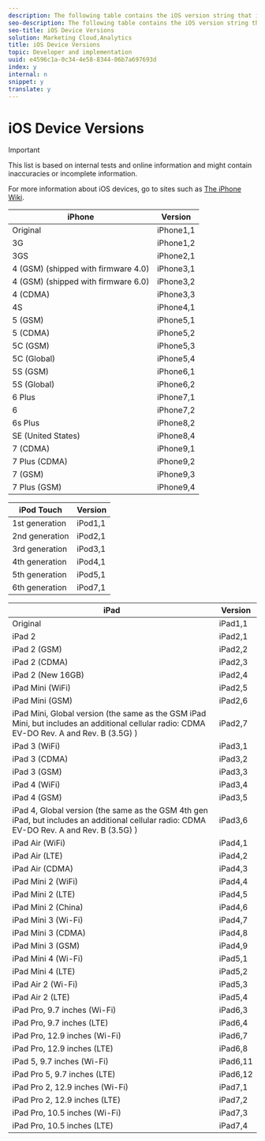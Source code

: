 ```yaml
---
description: The following table contains the iOS version string that is sent by many iOS devices.
seo-description: The following table contains the iOS version string that is sent by many iOS devices.
seo-title: iOS Device Versions
solution: Marketing Cloud,Analytics
title: iOS Device Versions
topic: Developer and implementation
uuid: e4596c1a-0c34-4e58-8344-06b7a697693d
index: y
internal: n
snippet: y
translate: y
---
```


# iOS Device Versions


<a id="device_versions"></a>


>[!IMPORTANT]
>
>This list is based on internal tests and online information and might contain inaccuracies or incomplete information.



For more information about iOS devices, go to sites such as [ The iPhone Wiki](http://theiphonewiki.com/wiki/Models). 

|  **iPhone** | **Version** |
|---|---|
|  Original  | iPhone1,1  |
|  3G  | iPhone1,2  |
|  3GS  | iPhone2,1  |
|  4 (GSM) (shipped with firmware 4.0)  | iPhone3,1  |
|  4 (GSM) (shipped with firmware 6.0)  | iPhone3,2  |
|  4 (CDMA)  | iPhone3,3  |
|  4S  | iPhone4,1  |
|  5 (GSM)  | iPhone5,1  |
|  5 (CDMA)  | iPhone5,2  |
|  5C (GSM)  | iPhone5,3  |
|  5C (Global)  | iPhone5,4  |
|  5S (GSM)  | iPhone6,1  |
|  5S (Global)  | iPhone6,2  |
|  6 Plus  | iPhone7,1  |
|  6  | iPhone7,2  |
|  6s Plus  | iPhone8,2  |
|  SE (United States)  | iPhone8,4  |
|  7 (CDMA)  | iPhone9,1  |
|  7 Plus (CDMA)  | iPhone9,2  |
|  7 (GSM)  | iPhone9,3  |
|  7 Plus (GSM)  | iPhone9,4  |


|  **iPod Touch** | **Version** |
|---|---|
|  1st generation  | iPod1,1  |
|  2nd generation  | iPod2,1  |
|  3rd generation  | iPod3,1  |
|  4th generation  | iPod4,1  |
|  5th generation  | iPod5,1  |
|  6th generation  | iPod7,1  |


|  **iPad** | **Version** |
|---|---|
|  Original  | iPad1,1  |
|  iPad 2  | iPad2,1  |
|  iPad 2 (GSM)  | iPad2,2  |
|  iPad 2 (CDMA)  | iPad2,3  |
|  iPad 2 (New 16GB)  | iPad2,4  |
|  iPad Mini (WiFi)  | iPad2,5  |
|  iPad Mini (GSM)  | iPad2,6  |
|  iPad Mini, Global version (the same as the GSM iPad Mini, but includes an additional cellular radio: CDMA EV-DO Rev. A and Rev. B (3.5G) )  | iPad2,7  |
|  iPad 3 (WiFi)  | iPad3,1  |
|  iPad 3 (CDMA)  | iPad3,2  |
|  iPad 3 (GSM)  | iPad3,3  |
|  iPad 4 (WiFi)  | iPad3,4  |
|  iPad 4 (GSM)  | iPad3,5  |
|  iPad 4, Global version (the same as the GSM 4th gen iPad, but includes an additional cellular radio: CDMA EV-DO Rev. A and Rev. B (3.5G) )  | iPad3,6  |
|  iPad Air (WiFi)  | iPad4,1  |
|  iPad Air (LTE)  | iPad4,2  |
|  iPad Air (CDMA)  | iPad4,3  |
|  iPad Mini 2 (WiFi)  | iPad4,4  |
|  iPad Mini 2 (LTE)  | iPad4,5  |
|  iPad Mini 2 (China)  | iPad4,6  |
|  iPad Mini 3 (Wi-Fi)  | iPad4,7  |
|  iPad Mini 3 (CDMA)  | iPad4,8  |
|  iPad Mini 3 (GSM)  | iPad4,9  |
|  iPad Mini 4 (Wi-Fi)  | iPad5,1  |
|  iPad Mini 4 (LTE)  | iPad5,2  |
|  iPad Air 2 (Wi-Fi)  | iPad5,3  |
|  iPad Air 2 (LTE)  | iPad5,4  |
|  iPad Pro, 9.7 inches (Wi-Fi)  | iPad6,3  |
|  iPad Pro, 9.7 inches (LTE)  | iPad6,4  |
|  iPad Pro, 12.9 inches (Wi-Fi)  | iPad6,7  |
|  iPad Pro, 12.9 inches (LTE)  | iPad6,8  |
|  iPad 5, 9.7 inches (Wi-Fi)  | iPad6,11  |
|  iPad Pro 5, 9.7 inches (LTE)  | iPad6,12  |
|  iPad Pro 2, 12.9 inches (Wi-Fi)  | iPad7,1  |
|  iPad Pro 2, 12.9 inches (LTE)  | iPad7,2  |
|  iPad Pro, 10.5 inches (Wi-Fi)  | iPad7,3  |
|  iPad Pro, 10.5 inches (LTE)  | iPad7,4  |

